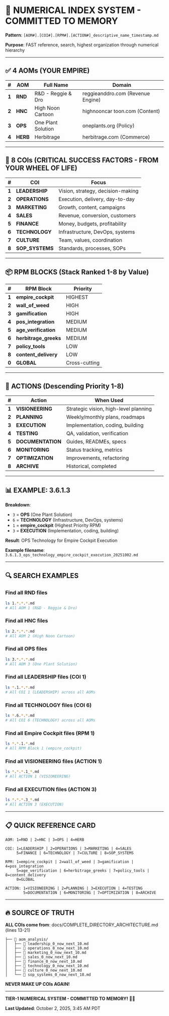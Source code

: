 # 🔢 NUMERICAL INDEX SYSTEM - COMMITTED TO MEMORY

**Pattern**: `[AOM#].[COI#].[RPM#].[ACTION#]_descriptive_name_timestamp.md`

**Purpose**: FAST reference, search, highest organization through numerical hierarchy

---

## ✅ 4 AOMs (YOUR EMPIRE)

| # | AOM | Full Name | Domain |
|---|-----|-----------|--------|
| **1** | **RND** | R&D - Reggie & Dro | reggieanddro.com (Revenue Engine) |
| **2** | **HNC** | High Noon Cartoon | highnooncar toon.com (Content) |
| **3** | **OPS** | One Plant Solution | oneplants.org (Policy) |
| **4** | **HERB** | Herbitrage | herbitrage.com (Commerce) |

---

## 🎯 8 COIs (CRITICAL SUCCESS FACTORS - FROM YOUR WHEEL OF LIFE)

| # | COI | Focus |
|---|-----|-------|
| **1** | **LEADERSHIP** | Vision, strategy, decision-making |
| **2** | **OPERATIONS** | Execution, delivery, day-to-day |
| **3** | **MARKETING** | Growth, content, campaigns |
| **4** | **SALES** | Revenue, conversion, customers |
| **5** | **FINANCE** | Money, budgets, profitability |
| **6** | **TECHNOLOGY** | Infrastructure, DevOps, systems |
| **7** | **CULTURE** | Team, values, coordination |
| **8** | **SOP_SYSTEMS** | Standards, processes, SOPs |

---

## 📦 RPM BLOCKS (Stack Ranked 1-8 by Value)

| # | RPM Block | Priority |
|---|-----------|----------|
| **1** | **empire_cockpit** | HIGHEST |
| **2** | **wall_of_weed** | HIGH |
| **3** | **gamification** | HIGH |
| **4** | **pos_integration** | MEDIUM |
| **5** | **age_verification** | MEDIUM |
| **6** | **herbitrage_greeks** | MEDIUM |
| **7** | **policy_tools** | LOW |
| **8** | **content_delivery** | LOW |
| **0** | **GLOBAL** | Cross-cutting |

---

## 📝 ACTIONS (Descending Priority 1-8)

| # | Action | When Used |
|---|--------|-----------|
| **1** | **VISIONEERING** | Strategic vision, high-level planning |
| **2** | **PLANNING** | Weekly/monthly plans, roadmaps |
| **3** | **EXECUTION** | Implementation, coding, building |
| **4** | **TESTING** | QA, validation, verification |
| **5** | **DOCUMENTATION** | Guides, READMEs, specs |
| **6** | **MONITORING** | Status tracking, metrics |
| **7** | **OPTIMIZATION** | Improvements, refactoring |
| **8** | **ARCHIVE** | Historical, completed |

---

## 📊 EXAMPLE: 3.6.1.3

**Breakdown**:
- `3` = **OPS** (One Plant Solution)
- `6` = **TECHNOLOGY** (Infrastructure, DevOps, systems)
- `1` = **empire_cockpit** (Highest Priority RPM)
- `3` = **EXECUTION** (Implementation, coding, building)

**Result**: OPS Technology for Empire Cockpit Execution

**Example filename**: `3.6.1.3_ops_technology_empire_cockpit_execution_20251002.md`

---

## 🔍 SEARCH EXAMPLES

### Find all RND files
```bash
ls 1.*.*.*.md
# All AOM 1 (R&D - Reggie & Dro)
```

### Find all HNC files
```bash
ls 2.*.*.*.md
# All AOM 2 (High Noon Cartoon)
```

### Find all OPS files
```bash
ls 3.*.*.*.md
# All AOM 3 (One Plant Solution)
```

### Find all LEADERSHIP files (COI 1)
```bash
ls *.1.*.*.md
# All COI 1 (LEADERSHIP) across all AOMs
```

### Find all TECHNOLOGY files (COI 6)
```bash
ls *.6.*.*.md
# All COI 6 (TECHNOLOGY) across all AOMs
```

### Find all Empire Cockpit files (RPM 1)
```bash
ls *.*.1.*.md
# All RPM Block 1 (empire_cockpit)
```

### Find all VISIONEERING files (ACTION 1)
```bash
ls *.*.*.1_*.md
# All ACTION 1 (VISIONEERING)
```

### Find all EXECUTION files (ACTION 3)
```bash
ls *.*.*.3_*.md
# All ACTION 3 (EXECUTION)
```

---

## 📋 QUICK REFERENCE CARD

```
AOM: 1=RND | 2=HNC | 3=OPS | 4=HERB

COI: 1=LEADERSHIP | 2=OPERATIONS | 3=MARKETING | 4=SALES
     5=FINANCE | 6=TECHNOLOGY | 7=CULTURE | 8=SOP_SYSTEMS

RPM: 1=empire_cockpit | 2=wall_of_weed | 3=gamification | 4=pos_integration
     5=age_verification | 6=herbitrage_greeks | 7=policy_tools | 8=content_delivery
     0=GLOBAL

ACTION: 1=VISIONEERING | 2=PLANNING | 3=EXECUTION | 4=TESTING
        5=DOCUMENTATION | 6=MONITORING | 7=OPTIMIZATION | 8=ARCHIVE
```

---

## 🔥 SOURCE OF TRUTH

**ALL COIs come from**: docs/COMPLETE_DIRECTORY_ARCHITECTURE.md (lines 13-21)

```
├── 📁 aom_analysis/
│   ├── 📄 leadership_0_now_next_10.md
│   ├── 📄 operations_0_now_next_10.md
│   ├── 📄 marketing_0_now_next_10.md
│   ├── 📄 sales_0_now_next_10.md
│   ├── 📄 finance_0_now_next_10.md
│   ├── 📄 technology_0_now_next_10.md
│   ├── 📄 culture_0_now_next_10.md
│   └── 📄 sop_systems_0_now_next_10.md
```

**NEVER MAKE UP COIs AGAIN!**

---

**TIER-1 NUMERICAL SYSTEM - COMMITTED TO MEMORY!** 🔢🔥

**Last Updated**: October 2, 2025, 3:45 AM PDT

<!-- Optimized: 2025-10-02 -->
